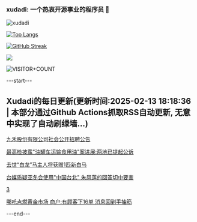 ### xudadi: 一个热衷开源事业的程序员 👋

![xudadi](https://github-readme-stats-git-masterorgs-github-readme-stats-team.vercel.app/api?username=xudadi)

[![Top Langs](https://github-readme-stats.vercel.app/api/top-langs/?username=xudadi)](https://github.com/anuraghazra/github-readme-stats)

[![GitHub Streak](https://streak-stats.demolab.com?user=xudadi&locale=zh_Hans)](https://git.io/streak-stats)

![](https://raw.githubusercontent.com/xudadi/xudadi/main/assets/github-contribution-grid-snake.svg)

![VISITOR+COUNT](https://komarev.com/ghpvc/?username=xudadi&label=VISITOR+COUNT)


---start---

## Xudadi的每日更新(更新时间:2025-02-13 18:18:36 | 本部分通过Github Actions抓取RSS自动更新, 无意中实现了自动刷绿墙...)

[九禾股份有限公司社会公开招聘公告](https://www.gongkaoleida.com/article/2285868)

[最高检披露"油罐车运输食用油"案进展:两地已提起公诉](https://m.163.com/news/article/JO97EBH80001899N.html)

[去世“白龙”马主人将获赠1匹新白马](https://m.163.com/news/article/JO93PIFF0530JPVV.html)

[台媒质疑亚冬会使用"中国台北" 朱凤莲的回答切中要害](https://m.163.com/news/article/JO9203M50550A0OW.html)

[3](https://m.163.com/touch/news/sub/domestic)

[哪吒点燃黄金市场 商户:有顾客下16单 消息回到手抽筋](https://m.163.com/news/article/JO8Q0KR50512D03F.html)

---end---
